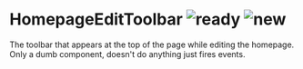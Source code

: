 # HomepageEditToolbar ![ready](status-images/ready.svg) ![new](status-images/new.svg)

The toolbar that appears at the top of the page while editing the homepage.
Only a dumb component, doesn't do anything just fires events.


<!-- STORY -->

